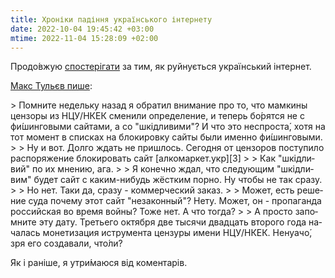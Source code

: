 ```yaml
---
title: Хроніки падіння українського інтернету
date: 2022-10-04 19:45:42 +03:00
mtime: 2022-11-04 15:28:09 +02:00
---
```


Продо́вжую [спостерігати][1] за тим, як руйнується український інтернет.

[Макс Тульєв пише][2]:

<div lang="ru" markdown=1>
> Помните недельку назад я обратил внимание про то, что мамкины цензоры из НЦУ/НКЕК сменили определение, и теперь бо́рятся не с фи́шинговыми сайтами, а со "<span lang="uk">шкідливими</span>"? И что это неспроста́, хотя на тот момент в списках на блокировку сайты были именно фи́шинговыми.
>
> Ну и вот. Долго ждать не пришлось. Сегодня от цензоров поступило распоряжение блокировать сайт [алкомаркет.укр][3]
>
> Как "<span lang="uk">шкідливий</span>" по их мнению, ага.
>
> Я конечно ждал, что следующим "<span lang="uk">шкідливим</span>" будет сайт с каким-нибудь жёстким порно. Ну чтобы не так сразу.
>
> Но нет. Таки да, сразу - коммерческий заказ.
>
> Может, есть решение суда почему этот сайт "незаконный"? Нету. Может, он - пропаганда российская во время войны? Тоже нет. А что тогда?
>
> А просто запомните эту дату. Третьего октября две тысячи двадцать второго года началась монетизация иструмента цензуры имени НЦУ/НКЕК. Ненуачо́, зря его создавали, что́ли?
</div>

Як і раніше, я утри́маюся від коментарів.

[1]: /2022/07/21/uanet-falling-down.html
[2]: https://www.facebook.com/mt6561/posts/pfbid02poS4dmZChfUBtGHZZiZvPHr7tFn8ZQ1s1eyYGv4x7uf7BCyb8ik7g5QL5gRHnhwAl
[3]: https://web.archive.org/web/20221004165719/https://www.%D0%B0%D0%BB%D0%BA%D0%BE%D0%BC%D0%B0%D1%80%D0%BA%D0%B5%D1%82.%D1%83%D0%BA%D1%80/
